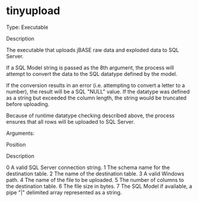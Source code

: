 tinyupload
==========

Type: Executable


Description


The executable that uploads jBASE raw data and exploded data to SQL Server.

 If a SQL Model string is passed as the 8th argument, the process will attempt to convert the data to the SQL datatype defined by the model.

 If the conversion results in an error (i.e. attempting to convert a letter to a number), the result will be a SQL "NULL" value. If the datatype was defined as a string but exceeded the column length, the string would be truncated before uploading.

 Because of runtime datatype checking described above, the process ensures that all rows will be uploaded to SQL Server.  
 


Arguments:


Position 

Description

0 A valid SQL Server connection string. 
1 The schema name for the destination table. 
2 The name of the destination table. 
3 A valid Windows path. 
4 The name of the file to be uploaded. 
5 The number of columns to the destination table. 
6 The file size in bytes. 
7 The SQL Model if available, a pipe "|" delimited array represented as a string. 
 
 

